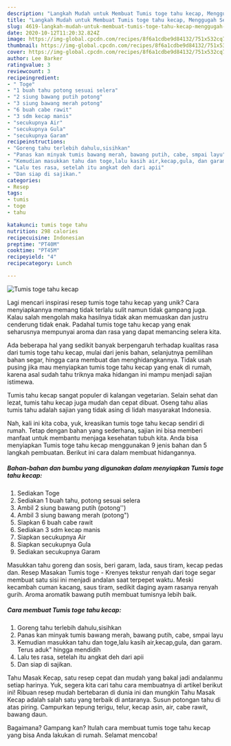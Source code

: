 ```yaml
---
description: "Langkah Mudah untuk Membuat Tumis toge tahu kecap, Menggugah Selera"
title: "Langkah Mudah untuk Membuat Tumis toge tahu kecap, Menggugah Selera"
slug: 4619-langkah-mudah-untuk-membuat-tumis-toge-tahu-kecap-menggugah-selera
date: 2020-10-12T11:20:32.824Z
image: https://img-global.cpcdn.com/recipes/8f6a1cdbe9d84132/751x532cq70/tumis-toge-tahu-kecap-foto-resep-utama.jpg
thumbnail: https://img-global.cpcdn.com/recipes/8f6a1cdbe9d84132/751x532cq70/tumis-toge-tahu-kecap-foto-resep-utama.jpg
cover: https://img-global.cpcdn.com/recipes/8f6a1cdbe9d84132/751x532cq70/tumis-toge-tahu-kecap-foto-resep-utama.jpg
author: Lee Barker
ratingvalue: 3
reviewcount: 3
recipeingredient:
- " Toge"
- "1 buah tahu potong sesuai selera"
- "2 siung bawang putih potong"
- "3 siung bawang merah potong"
- "6 buah cabe rawit"
- "3 sdm kecap manis"
- "secukupnya Air"
- "secukupnya Gula"
- "secukupnya Garam"
recipeinstructions:
- "Goreng tahu terlebih dahulu,sisihkan"
- "Panas kan minyak tumis bawang merah, bawang putih, cabe, smpai layu"
- "Kemudian masukkan tahu dan toge,lalu kasih air,kecap,gula, dan garam. Terus aduk&#34; hingga mendidih"
- "Lalu tes rasa, setelah itu angkat deh dari apii"
- "Dan siap di sajikan."
categories:
- Resep
tags:
- tumis
- toge
- tahu

katakunci: tumis toge tahu 
nutrition: 298 calories
recipecuisine: Indonesian
preptime: "PT40M"
cooktime: "PT45M"
recipeyield: "4"
recipecategory: Lunch

---
```



![Tumis toge tahu kecap](https://img-global.cpcdn.com/recipes/8f6a1cdbe9d84132/751x532cq70/tumis-toge-tahu-kecap-foto-resep-utama.jpg)

Lagi mencari inspirasi resep tumis toge tahu kecap yang unik? Cara menyiapkannya memang tidak terlalu sulit namun tidak gampang juga. Kalau salah mengolah maka hasilnya tidak akan memuaskan dan justru cenderung tidak enak. Padahal tumis toge tahu kecap yang enak seharusnya mempunyai aroma dan rasa yang dapat memancing selera kita.

Ada beberapa hal yang sedikit banyak berpengaruh terhadap kualitas rasa dari tumis toge tahu kecap, mulai dari jenis bahan, selanjutnya pemilihan bahan segar, hingga cara membuat dan menghidangkannya. Tidak usah pusing jika mau menyiapkan tumis toge tahu kecap yang enak di rumah, karena asal sudah tahu triknya maka hidangan ini mampu menjadi sajian istimewa.

Tumis tahu kecap sangat populer di kalangan vegetarian. Selain sehat dan lezat, tumis tahu kecap juga mudah dan cepat dibuat. Oseng tahu alias tumis tahu adalah sajian yang tidak asing di lidah masyarakat Indonesia.


Nah, kali ini kita coba, yuk, kreasikan tumis toge tahu kecap sendiri di rumah. Tetap dengan bahan yang sederhana, sajian ini bisa memberi manfaat untuk membantu menjaga kesehatan tubuh kita. Anda bisa menyiapkan Tumis toge tahu kecap menggunakan 9 jenis bahan dan 5 langkah pembuatan. Berikut ini cara dalam membuat hidangannya.

<!--inarticleads1-->

##### Bahan-bahan dan bumbu yang digunakan dalam menyiapkan Tumis toge tahu kecap:

1. Sediakan  Toge
1. Sediakan 1 buah tahu, potong sesuai selera
1. Ambil 2 siung bawang putih (potong&#39;&#39;)
1. Ambil 3 siung bawang merah (potong&#34;)
1. Siapkan 6 buah cabe rawit
1. Sediakan 3 sdm kecap manis
1. Siapkan secukupnya Air
1. Siapkan secukupnya Gula
1. Sediakan secukupnya Garam


Masukkan tahu goreng dan sosis, beri garam, lada, saus tiram, kecap pedas dan. Resep Masakan Tumis toge - Krenyes tekstur renyah dari toge segar membuat satu sisi ini menjadi andalan saat terpepet waktu. Meski kecambah cuman kacang, saus tiram, sedikit daging ayam rasanya renyah gurih. Aroma aromatik bawang putih membuat tumisnya lebih baik. 

<!--inarticleads2-->

##### Cara membuat Tumis toge tahu kecap:

1. Goreng tahu terlebih dahulu,sisihkan
1. Panas kan minyak tumis bawang merah, bawang putih, cabe, smpai layu
1. Kemudian masukkan tahu dan toge,lalu kasih air,kecap,gula, dan garam. Terus aduk&#34; hingga mendidih
1. Lalu tes rasa, setelah itu angkat deh dari apii
1. Dan siap di sajikan.


Tahu Masak Kecap, satu resep cepat dan mudah yang bakal jadi andalanmu setiap harinya. Yuk, segera kita cari tahu cara membuatnya di artikel berikut ini! Ribuan resep mudah bertebaran di dunia ini dan mungkin Tahu Masak Kecap adalah salah satu yang terbaik di antaranya. Susun potongan tahu di atas piring. Campurkan tepung terigu, telur, kecap asin, air, cabe rawit, bawang daun. 

Bagaimana? Gampang kan? Itulah cara membuat tumis toge tahu kecap yang bisa Anda lakukan di rumah. Selamat mencoba!
